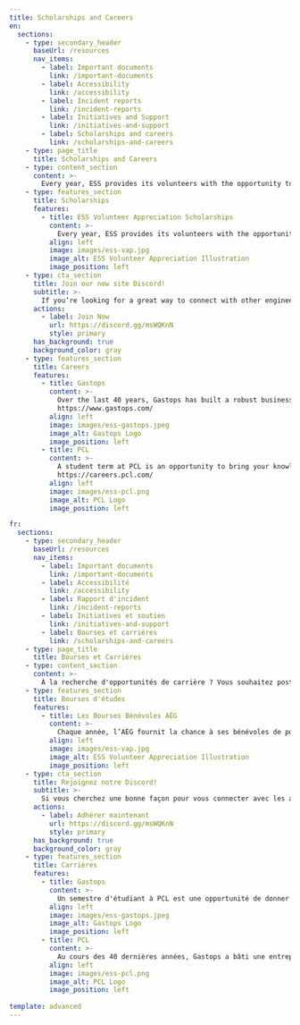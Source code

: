 ```yaml
---
title: Scholarships and Careers
en:
  sections:
    - type: secondary_header
      baseUrl: /resources
      nav_items:
        - label: Important documents
          link: /important-documents
        - label: Accessibility
          link: /accessibility
        - label: Incident reports
          link: /incident-reports
        - label: Initiatives and Support
          link: /initiatives-and-support
        - label: Scholarships and careers
          link: /scholarships-and-careers
    - type: page_title
      title: Scholarships and Careers
    - type: content_section
      content: >-
        Every year, ESS provides its volunteers with the opportunity to apply for scholarships as a thank you for all they do to help make our experiences as engineering students better. Scholarship categories will be announced at a later date when it comes time to apply, so keep an eye out to see what we have available for you.
    - type: features_section
      title: Scholarships
      features:
        - title: ESS Volunteer Appreciation Scholarships
          content: >-
            Every year, ESS provides its volunteers with the opportunity to apply for scholarships as a thank you for all they do to help make our experiences as engineering students better. Scholarship categories will be announced at a later date when it comes time to apply, so keep an eye out to see what we have available for you.
          align: left
          image: images/ess-vap.jpg
          image_alt: ESS Volunteer Appreciation Illustration
          image_position: left
    - type: cta_section
      title: Join our new site Discord!
      subtitle: >-
        If you’re looking for a great way to connect with other engineering students, talk to people in your classes, and keep up to date with all things ESS join the uOttawa SITE Community Discord Server!
      actions:
        - label: Join Now
          url: https://discord.gg/msWQKnN
          style: primary
      has_background: true
      background_color: gray
    - type: features_section
      title: Careers
      features:
        - title: Gastops
          content: >-      
            Over the last 40 years, Gastops has built a robust business that is recognized worldwide for its innovative contributions to equipment health management in the aviation, energy, marine, industrial and transportation industries. Gastops’ products and services add value throughout the life cycle of complex critical equipment from the design stage through to in-service operations and support. We design, manufacture and support advanced equipment sensing and analysis products, including on-line oil debris sensors, torque measurement sensors, turbine blade health sensors, and at-line oil analysis systems. <br><br>
            https://www.gastops.com/
          align: left
          image: images/ess-gastops.jpeg
          image_alt: Gastops Logo
          image_position: left
        - title: PCL
          content: >-
            A student term at PCL is an opportunity to bring your knowledge to life. Here, we will help you build a strong foundation for future success and provide opportunities for career advancement. You will join an incredible team, gain meaningful experiences through real work challenges, make connections with like-minded professionals, and start a legacy that is second to none.<br><br>
            https://careers.pcl.com/
          align: left
          image: images/ess-pcl.png
          image_alt: PCL Logo
          image_position: left

fr:
  sections:
    - type: secondary_header
      baseUrl: /resources
      nav_items:
        - label: Important documents
          link: /important-documents
        - label: Accessibilité
          link: /accessibility
        - label: Rapport d'incident
          link: /incident-reports
        - label: Initiatives et soutien
          link: /initiatives-and-support
        - label: Bourses et carrières
          link: /scholarships-and-careers
    - type: page_title
      title: Bourses et Carrières
    - type: content_section
      content: >-
        À la recherche d'opportunités de carrière ? Vous souhaitez postuler pour une bourse AÉG ? Cliquez ici pour en savoir plus sur ce que nous avons à offrir pour vous aider à faire avancer votre carrière universitaire et professionnelle!
    - type: features_section
      title: Bourses d'études
      features:
        - title: Les Bourses Bénévoles AÉG
          content: >-
            Chaque année, l’AÉG fournit la chance à ses bénévoles de postuler pour les bourses comme un merci pour tout ce qu’ils font pour aider à améliorer notre expérience comme élèves ingénieurs. Les catégories des boursed seront annoncés plus tard quan c’est le temps d’y postuler, donc gardez un œil pour voir ce que nous avons disponible pour vous.
          align: left
          image: images/ess-vap.jpg
          image_alt: ESS Volunteer Appreciation Illustration
          image_position: left
    - type: cta_section
      title: Rejoignez notre Discord!
      subtitle: >-
        Si vous cherchez une bonne façon pour vous connecter avec les autres élèves en génie, parler aux autres gens dans vos classes, et rester au courant avec toutes choses AÉG rejoignez le serveur Discord “uOttawa SITE Community” !
      actions:
        - label: Adhérer maintenant
          url: https://discord.gg/msWQKnN
          style: primary
      has_background: true
      background_color: gray
    - type: features_section
      title: Carrières
      features:
        - title: Gastops
          content: >-
            Un semestre d'étudiant à PCL est une opportunité de donner vie à vos connaissances. Ici, nous vous aiderons à établir une base solide pour votre succès futur et à offrir des opportunités d'avancement professionnel. Vous rejoindrez une équipe incroyable, acquerrez des expériences significatives grâce à de vrais défis de travail, établirez des liens avec des professionnels partageant les mêmes idées et créerez un héritage sans pareil.
          align: left
          image: images/ess-gastops.jpeg
          image_alt: Gastops Logo
          image_position: left
        - title: PCL
          content: >-
            Au cours des 40 dernières années, Gastops a bâti une entreprise solide qui est reconnue dans le monde entier pour ses contributions innovantes à la gestion de la santé des équipements dans les secteurs de l'aviation, de l'énergie, de la marine, de l'industrie et des transports. Les produits et services de Gastops ajoutent de la valeur tout au long du cycle de vie des équipements critiques complexes, de la conception aux opérations et au support en service. Nous concevons, fabriquons et prenons en charge des produits de détection et d'analyse d'équipements avancés, notamment des capteurs de débris d'huile en ligne, des capteurs de mesure de couple, des capteurs de santé des aubes de turbine et des systèmes d'analyse d'huile en ligne.
          align: left
          image: images/ess-pcl.png
          image_alt: PCL Logo
          image_position: left
          
template: advanced
---
```

